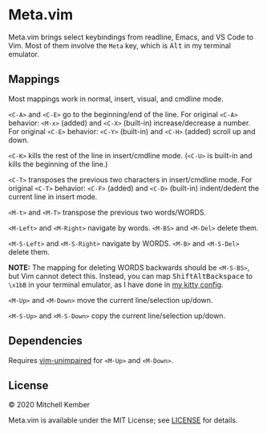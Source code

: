 # Meta.vim

Meta.vim brings select keybindings from readline, Emacs, and VS Code to Vim. Most of them involve the `Meta` key, which is <kbd>Alt</kbd> in my terminal emulator.

## Mappings

Most mappings work in normal, insert, visual, and cmdline mode.

`<C-A>` and `<C-E>` go to the beginning/end of the line. For original `<C-A>` behavior: `<M-x>` (added) and `<C-X>` (built-in) increase/decrease a number. For original `<C-E>` behavior: `<C-Y>` (built-in) and `<C-H>` (added) scroll up and down.

`<C-K>` kills the rest of the line in insert/cmdline mode. (`<C-U>` is built-in and kills the beginning of the line.)

`<C-T>` transposes the previous two characters in insert/cmdline mode. For original `<C-T>` behavior: `<C-F>` (added) and `<C-D>` (built-in) indent/dedent the current line in insert mode.

`<M-t>` and `<M-T>` transpose the previous two words/WORDS.

`<M-Left>` and `<M-Right>` navigate by words. `<M-BS>` and `<M-Del>` delete them.

`<M-S-Left>` and `<M-S-Right>` navigate by WORDS. `<M-B>` and `<M-S-Del>` delete them.

**NOTE:** The mapping for deleting WORDS backwards should be `<M-S-BS>`, but Vim cannot detect this. Instead, you can map <kbd>Shift</kbd><kbd>Alt</kbd><kbd>Backspace</kbd> to `\x1bB` in your terminal emulator, as I have done in [my kitty config][kitty].

`<M-Up>` and `<M-Down>` move the current line/selection up/down.

`<M-S-Up>` and `<M-S-Down>` copy the current line/selection up/down.

## Dependencies

Requires [vim-unimpaired](https://github.com/tpope/vim-unimpaired) for `<M-Up>` and `<M-Down>`.

## License

© 2020 Mitchell Kember

Meta.vim is available under the MIT License; see [LICENSE](LICENSE.md) for details.

[kitty]: https://github.com/mk12/dotfiles/blob/3cb3b30078c471f299164889f5ea4727164f1c2e/.config/kitty/kitty.conf#L113
